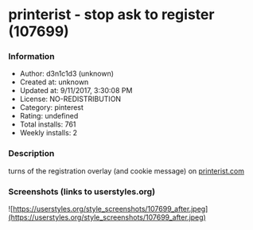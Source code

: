 # printerist - stop ask to register (107699)

### Information
- Author: d3n1c1d3 (unknown)
- Created at: unknown
- Updated at: 9/11/2017, 3:30:08 PM
- License: NO-REDISTRIBUTION
- Category: pinterest
- Rating: undefined
- Total installs: 761
- Weekly installs: 2


### Description
turns of the registration overlay (and cookie message) on <a href="https://www.pinterest.com/pin/77264949831089219/">printerist.com</a>


### Screenshots (links to userstyles.org)
![https://userstyles.org/style_screenshots/107699_after.jpeg](https://userstyles.org/style_screenshots/107699_after.jpeg)



